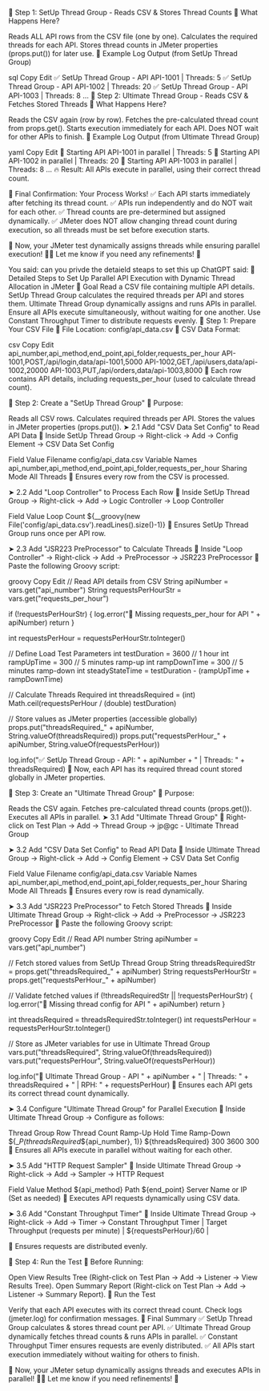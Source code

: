 🔹 Step 1: SetUp Thread Group - Reads CSV & Stores Thread Counts
📍 What Happens Here?

Reads ALL API rows from the CSV file (one by one).
Calculates the required threads for each API.
Stores thread counts in JMeter properties (props.put()) for later use.
📍 Example Log Output (from SetUp Thread Group)

sql
Copy
Edit
✅ SetUp Thread Group - API API-1001 | Threads: 5
✅ SetUp Thread Group - API API-1002 | Threads: 20
✅ SetUp Thread Group - API API-1003 | Threads: 8
...
🔹 Step 2: Ultimate Thread Group - Reads CSV & Fetches Stored Threads
📍 What Happens Here?

Reads the CSV again (row by row).
Fetches the pre-calculated thread count from props.get().
Starts execution immediately for each API.
Does NOT wait for other APIs to finish.
📍 Example Log Output (from Ultimate Thread Group)

yaml
Copy
Edit
🚀 Starting API API-1001 in parallel | Threads: 5
🚀 Starting API API-1002 in parallel | Threads: 20
🚀 Starting API API-1003 in parallel | Threads: 8
...
🔥 Result: All APIs execute in parallel, using their correct thread count.

🎯 Final Confirmation: Your Process Works!
✅ Each API starts immediately after fetching its thread count.
✅ APIs run independently and do NOT wait for each other.
✅ Thread counts are pre-determined but assigned dynamically.
✅ JMeter does NOT allow changing thread count during execution, so all threads must be set before execution starts.

🚀 Now, your JMeter test dynamically assigns threads while ensuring parallel execution! 🚀🔥
Let me know if you need any refinements! 🚀







You said:
can you privde the detaield steaps to set this up
ChatGPT said:
🚀 Detailed Steps to Set Up Parallel API Execution with Dynamic Thread Allocation in JMeter
🎯 Goal
Read a CSV file containing multiple API details.
SetUp Thread Group calculates the required threads per API and stores them.
Ultimate Thread Group dynamically assigns and runs APIs in parallel.
Ensure all APIs execute simultaneously, without waiting for one another.
Use Constant Throughput Timer to distribute requests evenly.
📌 Step 1: Prepare Your CSV File
📍 File Location: config/api_data.csv
📍 CSV Data Format:

csv
Copy
Edit
api_number,api_method,end_point,api_folder,requests_per_hour
API-1001,POST,/api/login,data/api-1001,5000
API-1002,GET,/api/users,data/api-1002,20000
API-1003,PUT,/api/orders,data/api-1003,8000
🔹 Each row contains API details, including requests_per_hour (used to calculate thread count).

📌 Step 2: Create a "SetUp Thread Group"
📍 Purpose:

Reads all CSV rows.
Calculates required threads per API.
Stores the values in JMeter properties (props.put()).
➤ 2.1 Add "CSV Data Set Config" to Read API Data
📍 Inside SetUp Thread Group → Right-click → Add → Config Element → CSV Data Set Config

Field	Value
Filename	config/api_data.csv
Variable Names	api_number,api_method,end_point,api_folder,requests_per_hour
Sharing Mode	All Threads
🔹 Ensures every row from the CSV is processed.

➤ 2.2 Add "Loop Controller" to Process Each Row
📍 Inside SetUp Thread Group → Right-click → Add → Logic Controller → Loop Controller

Field	Value
Loop Count	${__groovy(new File('config/api_data.csv').readLines().size()-1)}
🔹 Ensures SetUp Thread Group runs once per API row.

➤ 2.3 Add "JSR223 PreProcessor" to Calculate Threads
📍 Inside "Loop Controller" → Right-click → Add → PreProcessor → JSR223 PreProcessor
📍 Paste the following Groovy script:

groovy
Copy
Edit
// Read API details from CSV
String apiNumber = vars.get("api_number")
String requestsPerHourStr = vars.get("requests_per_hour")

if (!requestsPerHourStr) {
    log.error("🚨 Missing requests_per_hour for API " + apiNumber)
    return
}

int requestsPerHour = requestsPerHourStr.toInteger()

// Define Load Test Parameters
int testDuration = 3600  // 1 hour
int rampUpTime = 300     // 5 minutes ramp-up
int rampDownTime = 300   // 5 minutes ramp-down
int steadyStateTime = testDuration - (rampUpTime + rampDownTime)

// Calculate Threads Required
int threadsRequired = (int) Math.ceil(requestsPerHour / (double) testDuration)

// Store values as JMeter properties (accessible globally)
props.put("threadsRequired_" + apiNumber, String.valueOf(threadsRequired))
props.put("requestsPerHour_" + apiNumber, String.valueOf(requestsPerHour))

log.info("✅ SetUp Thread Group - API: " + apiNumber + " | Threads: " + threadsRequired)
🔹 Now, each API has its required thread count stored globally in JMeter properties.

📌 Step 3: Create an "Ultimate Thread Group"
📍 Purpose:

Reads the CSV again.
Fetches pre-calculated thread counts (props.get()).
Executes all APIs in parallel.
➤ 3.1 Add "Ultimate Thread Group"
📍 Right-click on Test Plan → Add → Thread Group → jp@gc - Ultimate Thread Group

➤ 3.2 Add "CSV Data Set Config" to Read API Data
📍 Inside Ultimate Thread Group → Right-click → Add → Config Element → CSV Data Set Config

Field	Value
Filename	config/api_data.csv
Variable Names	api_number,api_method,end_point,api_folder,requests_per_hour
Sharing Mode	All Threads
🔹 Ensures every row is read dynamically.

➤ 3.3 Add "JSR223 PreProcessor" to Fetch Stored Threads
📍 Inside Ultimate Thread Group → Right-click → Add → PreProcessor → JSR223 PreProcessor
📍 Paste the following Groovy script:

groovy
Copy
Edit
// Read API number
String apiNumber = vars.get("api_number")

// Fetch stored values from SetUp Thread Group
String threadsRequiredStr = props.get("threadsRequired_" + apiNumber)
String requestsPerHourStr = props.get("requestsPerHour_" + apiNumber)

// Validate fetched values
if (!threadsRequiredStr || !requestsPerHourStr) {
    log.error("🚨 Missing thread config for API " + apiNumber)
    return
}

int threadsRequired = threadsRequiredStr.toInteger()
int requestsPerHour = requestsPerHourStr.toInteger()

// Store as JMeter variables for use in Ultimate Thread Group
vars.put("threadsRequired", String.valueOf(threadsRequired))
vars.put("requestsPerHour", String.valueOf(requestsPerHour))

log.info("🚀 Ultimate Thread Group - API " + apiNumber + " | Threads: " + threadsRequired + " | RPH: " + requestsPerHour)
🔹 Ensures each API gets its correct thread count dynamically.

➤ 3.4 Configure "Ultimate Thread Group" for Parallel Execution
📍 Inside Ultimate Thread Group → Configure as follows:

Thread Group Row	Thread Count	Ramp-Up	Hold Time	Ramp-Down
${__P(threadsRequired_${api_number}, 1)}	${threadsRequired}	300	3600	300
🔹 Ensures all APIs execute in parallel without waiting for each other.

➤ 3.5 Add "HTTP Request Sampler"
📍 Inside Ultimate Thread Group → Right-click → Add → Sampler → HTTP Request

Field	Value
Method	${api_method}
Path	${end_point}
Server Name or IP	(Set as needed)
🔹 Executes API requests dynamically using CSV data.

➤ 3.6 Add "Constant Throughput Timer"
📍 Inside Ultimate Thread Group → Right-click → Add → Timer → Constant Throughput Timer
| Target Throughput (requests per minute) | ${requestsPerHour}/60 |

🔹 Ensures requests are distributed evenly.

📌 Step 4: Run the Test
📍 Before Running:

Open View Results Tree (Right-click on Test Plan → Add → Listener → View Results Tree).
Open Summary Report (Right-click on Test Plan → Add → Listener → Summary Report).
📍 Run the Test

Verify that each API executes with its correct thread count.
Check logs (jmeter.log) for confirmation messages.
🎯 Final Summary
✅ SetUp Thread Group calculates & stores thread count per API.
✅ Ultimate Thread Group dynamically fetches thread counts & runs APIs in parallel.
✅ Constant Throughput Timer ensures requests are evenly distributed.
✅ All APIs start execution immediately without waiting for others to finish.

🚀 Now, your JMeter setup dynamically assigns threads and executes APIs in parallel! 🚀🔥
Let me know if you need refinements! 🚀






